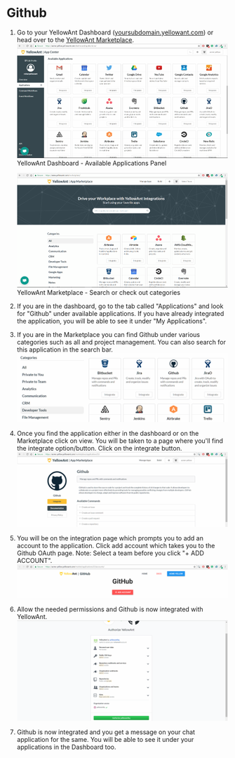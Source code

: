 # Github

1. Go to your YellowAnt Dashboard \([yoursubdomain.yellowant.com](https://github.com/yellowanthq/yellowant-help-center/tree/bdad19066023aa6a8b667a1d6f05b72945b49759/yoursubdomain.yellowant.com)\) or head over to the [YellowAnt Marketplace](https://www.yellowant.com/marketplace).  
   ![](../../.gitbook/assets/instadash.jpg)YellowAnt Dashboard - Available Applications Panel

   ![](../../.gitbook/assets/instamp.png)YellowAnt Marketplace - Search or check out categories

2. If you are in the dashboard, go to the tab called "Applications" and look for "Github" under available applications. If you have already integrated the application, you will be able to see it under "My Applications".
3. If you are in the Marketplace you can find Github under various categories such as all and project management. You can also search for this application in the search bar. ![](../../.gitbook/assets/gh1.png)
4. Once you find the application either in the dashboard or on the Marketplace click on view. You will be taken to a page where you'll find the integrate option/button. Click on the integrate button. ![](../../.gitbook/assets/gh2.png)
5. You will be on the integration page which prompts you to add an account to the application. Click add account which takes you to the Github OAuth page. Note: Select a team before you click "+ ADD ACCOUNT". ![](../../.gitbook/assets/gh3.png)
6. Allow the needed permissions and Github is now integrated with YellowAnt. ![](../../.gitbook/assets/gh5.png)
7. Github is now integrated and you get a message on your chat application for the same. You will be able to see it under your applications in the Dashboard too.

